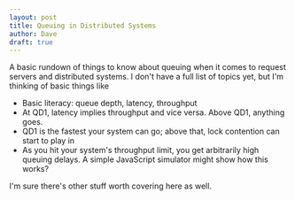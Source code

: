 ```yaml
---
layout: post
title: Queuing in Distributed Systems
author: Dave
draft: true
---
```


A basic rundown of things to know about queuing when it comes to request servers and distributed systems. I don't have a full list of topics yet, but I'm thinking of basic things like

* Basic literacy: queue depth, latency, throughput
* At QD1, latency implies throughput and vice versa. Above QD1, anything goes.
* QD1 is the fastest your system can go; above that, lock contention can start to play in
* As you hit your system's throughput limit, you get arbitrarily high queuing delays. A simple JavaScript simulator might show how this works?

I'm sure there's other stuff worth covering here as well.
